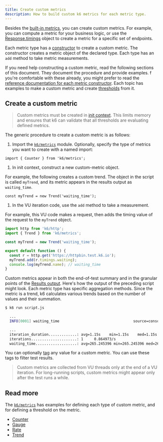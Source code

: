 ```yaml
---
title: Create custom metrics
description: How to build custom k6 metrics for each metric type.
---
```


Besides the [built-in metrics](/using-k6/metrics/reference), you can create custom metrics.
For example, you can compute a metric for your business logic, or use the [Response.timings](/javascript-api/k6-http/response) object to create a metric for a specific set of endpoints.

Each metric type has a [constructor](https://developer.mozilla.org/en-US/docs/Web/JavaScript/Reference/Classes/constructor) to create a custom metric.
The constructor creates a metric object of the declared type. Each type has an `add` method to take metric measurements.

If you need help constructing a custom metric, read the following sections of this document.
They document the procedure and provide examples.
f you're comfortable with these already, you might prefer to read the [reference documentation for each metric constructor](/javascript-api/k6-metrics).
Each topic has examples to make a custom metric and create [thresholds](/using-k6/thresholds) from it.

## Create a custom metric


<Blockquote mod="" title="">

Custom metrics must be created in [init context](/using-k6/test-lifecycle).
This limits memory and ensures that k6 can validate that all thresholds are evaluating defined metrics.

</Blockquote>

The generic procedure to create a custom metric is as follows:

1. Import the [`k6/metrics`](/javascript-api/k6-metrics/) module.
   Optionally, specify the type of metrics you want to create with a named import:

  ```
  import { Counter } from 'k6/metrics';
  ```

1. In init context, construct a new custom-metric object.

  For example, the following creates a custom trend. The object in the script is called `myTrend`, and its metric appears in the results output as `waiting_time`.

   ```
   const myTrend = new Trend('waiting_time');
   ```

1. In the VU iteration code, use the `add` method to take a measurement.

For example, this VU code makes a request, then adds the timing value of the request to the `myTrend` object.


<CodeGroup lineNumbers={[true]}>

```javascript
import http from 'k6/http';
import { Trend } from 'k6/metrics';

const myTrend = new Trend('waiting_time');

export default function () {
  const r = http.get('https://httpbin.test.k6.io');
  myTrend.add(r.timings.waiting);
  console.log(myTrend.name); // waiting_time
}
```

</CodeGroup>

Custom metrics appear in both the end-of-test summary and in the granular points of the [Results output](/results-output).
Here's how the output of the preceding script might look.
Each metric type has specific aggregation methods.
Since the metric is a trend, k6 calculates various trends based on the number of values and their summation.

  <CodeGroup lineNumbers={[false]}>

```bash
$ k6 run script.js

  ...
  INFO[0001] waiting_time                                  source=console

  ...
  iteration_duration.............: avg=1.15s    min=1.15s    med=1.15s    max=1.15s    p(90)=1.15s    p(95)=1.15s
  iterations.....................: 1     0.864973/s
  waiting_time...................: avg=265.245396 min=265.245396 med=265.245396 max=265.245396 p(90)=265.245396 p(95)=265.245396
```

</CodeGroup>

You can optionally [tag](/using-k6/tags-and-groups) any value for a custom metric.
You can use these tags to filter test results.

<Blockquote mod="note" title="">

Custom metrics are collected from VU threads only at the end of a VU iteration.
For long-running scripts, custom metrics might appear only after the test runs a while.

</Blockquote>

## Read more

The [`k6/metrics`](/javascript-api/k6-metrics/) has examples for defining each type of custom metric, and for defining a threshold on the metric.
- [Counter](/javascript-api/k6-metrics/counter)
- [Gauge](/javascript-api/k6-metrics/gauge)
- [Rate](/javascript-api/k6-metrics/rate)
- [Trend](/javascript-api/k6-metrics/trend)
